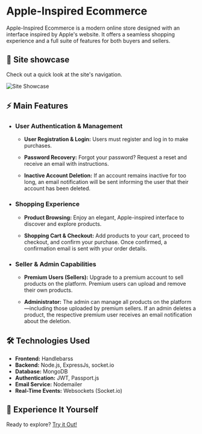 # Apple-Inspired Ecommerce

Apple-Inspired Ecommerce is a modern online store designed with an interface inspired by Apple's website. It offers a seamless shopping experience and a full suite of features for both buyers and sellers.

## 📸 Site showcase
Check out a quick look at the site's navigation.

![Site Showcase](site-showcase.gif)

## ⚡ Main Features

-   ### User Authentication & Management
    - **User Registration & Login:**
    Users must register and log in to make purchases.

    - **Password Recovery:**
    Forgot your password? Request a reset and receive an email with instructions.

    - **Inactive Account Deletion:**
    If an account remains inactive for too long, an email notification will be sent informing the user that their account has been deleted.

- ### Shopping Experience
    - **Product Browsing:** Enjoy an elegant, Apple-inspired interface to discover and explore products.

    - **Shopping Cart & Checkout:**
  Add products to your cart, proceed to checkout, and confirm your purchase. Once confirmed, a confirmation email is sent with your order details.

-   ### Seller & Admin Capabilities
    - **Premium Users (Sellers):**
    Upgrade to a premium account to sell products on the platform. Premium users can upload and remove their own products.

    - **Administrator:**
    The admin can manage all products on the platform—including those uploaded by premium sellers. If an admin deletes a product, the respective premium user receives an email notification about the deletion.

## 🛠️ Technologies Used

- **Frontend:** Handlebarss
- **Backend:** Node.js, ExpressJs, socket.io
- **Database:** MongoDB
- **Authentication:** JWT, Passport.js
- **Email Service:** Nodemailer
- **Real-Time Events:** Websockets (Socket.io)

## 🚀 Experience It Yourself

Ready to explore?
[Try it Out!](https://istoreapp-w3zb.onrender.com/)
